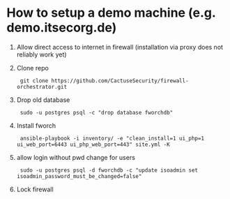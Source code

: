 # How to setup a demo machine (e.g. demo.itsecorg.de)

1. Allow direct access to internet in firewall (installation via proxy does not reliably work yet)

2. Clone repo

        git clone https://github.com/CactuseSecurity/firewall-orchestrator.git

3. Drop old database

        sudo -u postgres psql -c "drop database fworchdb"

4. Install fworch

        ansible-playbook -i inventory/ -e "clean_install=1 ui_php=1 ui_web_port=6443 ui_php_web_port=443" site.yml -K

5. allow login without pwd change for users

        sudo -u postgres psql -d fworchdb -c "update isoadmin set isoadmin_password_must_be_changed=false"

6. Lock firewall
